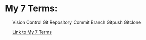 <h1 id="this-is-a-heading">My 7 Terms: </h1> 
<ul> 

Vision Control
Git 
Repository
Commit
Branch
Gitpush
Gitclone

<p>
<a href="7Things">Link to My 7 Terms</a>
</p>